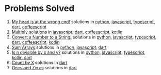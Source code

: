 # Problems Solved

1. [My head is at the wrong end!](https://www.codewars.com/kata/56f699cd9400f5b7d8000b55 "fix the meerkat") solutions in [python](./python/fix_the_meerkat.py), [javascript](./javascript/fixTheMeerkat.js), [typescript](./typescript/fixTheMeerkat.ts), [dart](./dart/fixTheMeerkat.dart), [coffeescript](./coffeescript/fixTheMeerkat.coffee)
2. [Multiply](https://www.codewars.com/kata/50654ddff44f800200000004 "Multiply") solutions in [javascript](./javascript/multiply.js), [dart](./dart/multiply.dart), [coffeescript](./coffeescript/multiply.coffee), [kotlin](kotlin/multiply.kt)
3. [Convert a Number to a String!](https://www.codewars.com/kata/5265326f5fda8eb1160004c8 "Convert a Number to a String!") solutions in [python](python/numberToString.py), [javascript](javascript/numberToString.js), [typescript](typescript/numberToString.ts), [dart](dart/numberToString.dart), [coffeescript](coffeescript/numberToString.coffee), [kotlin](kotlin/numberToString.kt)
4. [Sum Arrays](https://www.codewars.com/kata/53dc54212259ed3d4f00071c "Sum Arrays") solutions in [python](python/sumArrays.py), [javascript](javascript/sumArrays.js), [dart](dart/sumArrays.dart)
5. [Is n divisible by x and y?](https://www.codewars.com/kata/5545f109004975ea66000086 "Is n divisible by x and y?") solutions in [python](python/isDivisible.py), [javascript](javascript/isDivisible.js), [typescript](typescript/isDivisible.ts), [kotlin](kotlin/isDivisible.kt),[dart](dart/isDivisible.dart)
6. [Count by X](https://www.codewars.com/kata/5513795bd3fafb56c200049e "Count by X") solutions in [dart](dart/countByX.dart)
7. [Ones and Zeros](https://www.codewars.com/kata/578553c3a1b8d5c40300037c "Ones and Zeros") solutions in [dart](dart/binaryArrayToNumber.dart)

